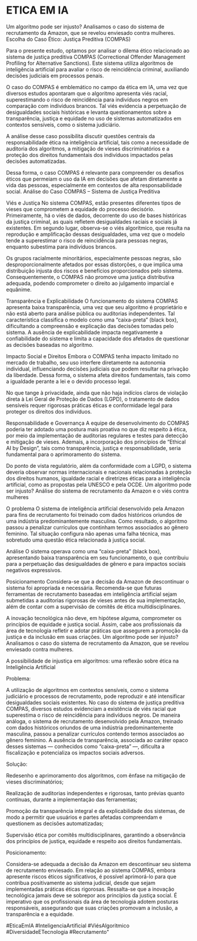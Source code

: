 # ETICA EM IA
Um algoritmo pode ser injusto? Analisamos o caso do sistema de recrutamento da Amazon, que se revelou enviesado contra mulheres.  
Escolha do Caso Ético: Justiça Preditiva (COMPAS)

Para o presente estudo, optamos por analisar o dilema ético relacionado ao sistema de justiça preditiva COMPAS (Correctional Offender Management Profiling for Alternative Sanctions). Este sistema utiliza algoritmos de inteligência artificial para avaliar o risco de reincidência criminal, auxiliando decisões judiciais em processos penais.

O caso do COMPAS é emblemático no campo da ética em IA, uma vez que diversos estudos apontaram que o algoritmo apresenta viés racial, superestimando o risco de reincidência para indivíduos negros em comparação com indivíduos brancos. Tal viés evidencia a perpetuação de desigualdades sociais históricas e levanta questionamentos sobre a transparência, justiça e equidade no uso de sistemas automatizados em contextos sensíveis, como o sistema judiciário.

A análise desse caso possibilita discutir questões centrais da responsabilidade ética na inteligência artificial, tais como a necessidade de auditoria dos algoritmos, a mitigação de vieses discriminatórios e a proteção dos direitos fundamentais dos indivíduos impactados pelas decisões automatizadas.

Dessa forma, o caso COMPAS é relevante para compreender os desafios éticos que permeiam o uso da IA em decisões que afetam diretamente a vida das pessoas, especialmente em contextos de alta responsabilidade social. Análise do Caso COMPAS – Sistema de Justiça Preditiva

Viés e Justiça
No sistema COMPAS, estão presentes diferentes tipos de vieses que comprometem a equidade do processo decisório. Primeiramente, há o viés de dados, decorrente do uso de bases históricas da justiça criminal, as quais refletem desigualdades raciais e sociais já existentes. Em segundo lugar, observa-se o viés algorítmico, que resulta na reprodução e amplificação dessas desigualdades, uma vez que o modelo tende a superestimar o risco de reincidência para pessoas negras, enquanto subestima para indivíduos brancos.

Os grupos racialmente minoritários, especialmente pessoas negras, são desproporcionalmente afetados por essas distorções, o que implica uma distribuição injusta dos riscos e benefícios proporcionados pelo sistema. Consequentemente, o COMPAS não promove uma justiça distributiva adequada, podendo comprometer o direito ao julgamento imparcial e equânime.

Transparência e Explicabilidade
O funcionamento do sistema COMPAS apresenta baixa transparência, uma vez que seu algoritmo é proprietário e não está aberto para análise pública ou auditorias independentes. Tal característica classifica o modelo como uma “caixa-preta” (black box), dificultando a compreensão e explicação das decisões tomadas pelo sistema. A ausência de explicabilidade impacta negativamente a confiabilidade do sistema e limita a capacidade dos afetados de questionar as decisões baseadas no algoritmo.

Impacto Social e Direitos
Embora o COMPAS tenha impacto limitado no mercado de trabalho, seu uso interfere diretamente na autonomia individual, influenciando decisões judiciais que podem resultar na privação da liberdade. Dessa forma, o sistema afeta direitos fundamentais, tais como a igualdade perante a lei e o devido processo legal.

No que tange à privacidade, ainda que não haja indícios claros de violação direta à Lei Geral de Proteção de Dados (LGPD), o tratamento de dados sensíveis requer rigorosas práticas éticas e conformidade legal para proteger os direitos dos indivíduos.

Responsabilidade e Governança
A equipe de desenvolvimento do COMPAS poderia ter adotado uma postura mais proativa no que diz respeito à ética, por meio da implementação de auditorias regulares e testes para detecção e mitigação de vieses. Ademais, a incorporação dos princípios de “Ethical AI by Design”, tais como transparência, justiça e responsabilidade, seria fundamental para o aprimoramento do sistema.

Do ponto de vista regulatório, além da conformidade com a LGPD, o sistema deveria observar normas internacionais e nacionais relacionadas à proteção dos direitos humanos, igualdade racial e diretrizes éticas para a inteligência artificial, como as propostas pela UNESCO e pela OCDE. Um algoritmo pode ser injusto? Análise do sistema de recrutamento da Amazon e o viés contra mulheres

O problema O sistema de inteligência artificial desenvolvido pela Amazon para fins de recrutamento foi treinado com dados históricos oriundos de uma indústria predominantemente masculina. Como resultado, o algoritmo passou a penalizar currículos que continham termos associados ao gênero feminino. Tal situação configura não apenas uma falha técnica, mas sobretudo uma questão ética relacionada à justiça social.

Análise O sistema operava como uma “caixa-preta” (black box), apresentando baixa transparência em seu funcionamento, o que contribuiu para a perpetuação das desigualdades de gênero e para impactos sociais negativos expressivos.

Posicionamento Considera-se que a decisão da Amazon de descontinuar o sistema foi apropriada e necessária. Recomenda-se que futuras ferramentas de recrutamento baseadas em inteligência artificial sejam submetidas a auditorias rigorosas de vieses antes de sua implementação, além de contar com a supervisão de comitês de ética multidisciplinares.

A inovação tecnológica não deve, em hipótese alguma, comprometer os princípios de equidade e justiça social. Assim, cabe aos profissionais da área de tecnologia refletir e adotar práticas que assegurem a promoção da justiça e da inclusão em suas criações.
Um algoritmo pode ser injusto? Analisamos o caso do sistema de recrutamento da Amazon, que se revelou enviesado contra mulheres.

A possibilidade de injustiça em algoritmos: uma reflexão sobre ética na Inteligência Artificial

Problema:

 A utilização de algoritmos em contextos sensíveis, como o sistema judiciário e processos de recrutamento, pode reproduzir e até intensificar desigualdades sociais existentes. No caso do sistema de justiça preditiva COMPAS, diversos estudos evidenciam a existência de viés racial que superestima o risco de reincidência para indivíduos negros. De maneira análoga, o sistema de recrutamento desenvolvido pela Amazon, treinado com dados históricos oriundos de uma indústria predominantemente masculina, passou a penalizar currículos contendo termos associados ao gênero feminino. A ausência de transparência, associada ao caráter opaco desses sistemas — conhecidos como “caixa-preta” —, dificulta a fiscalização e potencializa os impactos sociais adversos.

Solução:

Redesenho e aprimoramento dos algoritmos, com ênfase na mitigação de vieses discriminatórios;

Realização de auditorias independentes e rigorosas, tanto prévias quanto contínuas, durante a implementação das ferramentas;

Promoção da transparência integral e da explicabilidade dos sistemas, de modo a permitir que usuários e partes afetadas compreendam e questionem as decisões automatizadas;

Supervisão ética por comitês multidisciplinares, garantindo a observância dos princípios de justiça, equidade e respeito aos direitos fundamentais.

Posicionamento:

 Considera-se adequada a decisão da Amazon em descontinuar seu sistema de recrutamento enviesado. Em relação ao sistema COMPAS, embora apresente riscos éticos significativos, é possível aprimorá-lo para que contribua positivamente ao sistema judicial, desde que sejam implementadas práticas éticas rigorosas. Ressalta-se que a inovação tecnológica jamais deve se sobrepor aos princípios da justiça social. É imperativo que os profissionais da área de tecnologia adotem posturas responsáveis, assegurando que suas criações promovam a inclusão, a transparência e a equidade.

#EticaEmIA #InteligenciaArtificial #ViésAlgoritmico #DiversidadeETecnologia #Recrutamento"
